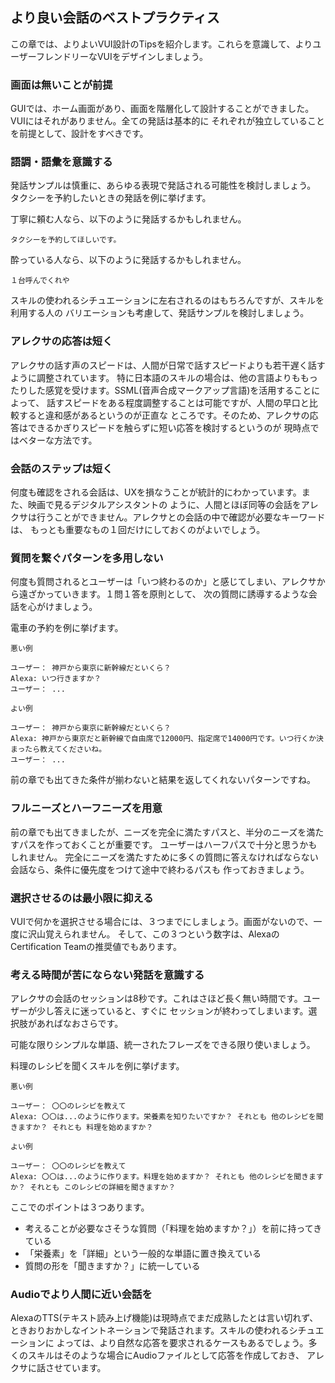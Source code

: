 ## より良い会話のベストプラクティス
この章では、よりよいVUI設計のTipsを紹介します。これらを意識して、よりユーザーフレンドリーなVUIをデザインしましょう。

### 画面は無いことが前提
GUIでは、ホーム画面があり、画面を階層化して設計することができました。VUIにはそれがありません。全ての発話は基本的に
それぞれが独立していることを前提として、設計をすべきです。

### 語調・語彙を意識する
発話サンプルは慎重に、あらゆる表現で発話される可能性を検討しましょう。
タクシーを予約したいときの発話を例に挙げます。

丁寧に頼む人なら、以下のように発話するかもしれません。

```
タクシーを予約してほしいです。
```

酔っている人なら、以下のように発話するかもしれません。

```
１台呼んでくれや
```

スキルの使われるシチュエーションに左右されるのはもちろんですが、スキルを利用する人の
バリエーションも考慮して、発話サンプルを検討しましょう。


### アレクサの応答は短く
アレクサの話す声のスピードは、人間が日常で話すスピードよりも若干遅く話すように調整されています。
特に日本語のスキルの場合は、他の言語よりももったりした感覚を受けます。SSML(音声合成マークアップ言語)を活用することによって、
話すスピードをある程度調整することは可能ですが、人間の早口と比較すると違和感があるというのが正直な
ところです。そのため、アレクサの応答はできるかぎりスピードを触らずに短い応答を検討するというのが
現時点ではベターな方法です。

### 会話のステップは短く
何度も確認をされる会話は、UXを損なうことが統計的にわかっています。また、映画で見るデジタルアシスタントの
ように、人間とほぼ同等の会話をアレクサは行うことができません。アレクサとの会話の中で確認が必要なキーワードは、
もっとも重要なもの１回だけにしておくのがよいでしょう。

### 質問を繋ぐパターンを多用しない
何度も質問されるとユーザーは「いつ終わるのか」と感じてしまい、アレクサから遠ざかっていきます。１問１答を原則として、
次の質問に誘導するような会話を心がけましょう。

電車の予約を例に挙げます。

`悪い例`

```
ユーザー： 神戸から東京に新幹線だといくら？
Alexa: いつ行きますか？
ユーザー： ...
```

`よい例`

```
ユーザー： 神戸から東京に新幹線だといくら？
Alexa: 神戸から東京だと新幹線で自由席で12000円、指定席で14000円です。いつ行くか決まったら教えてくださいね。
ユーザー： ...
```

前の章でも出てきた条件が揃わないと結果を返してくれないパターンですね。


### フルニーズとハーフニーズを用意
前の章でも出てきましたが、ニーズを完全に満たすパスと、半分のニーズを満たすパスを作っておくことが重要です。
ユーザーはハーフパスで十分と思うかもしれません。
完全にニーズを満たすために多くの質問に答えなければならない会話なら、条件に優先度をつけて途中で終わるパスも
作っておきましょう。

### 選択させるのは最小限に抑える
VUIで何かを選択させる場合には、３つまでにしましょう。画面がないので、一度に沢山覚えられません。
そして、この３つという数字は、AlexaのCertification Teamの推奨値でもあります。

### 考える時間が苦にならない発話を意識する
アレクサの会話のセッションは8秒です。これはさほど長く無い時間です。ユーザーが少し答えに迷っていると、すぐに
セッションが終わってしまいます。選択肢があればなおさらです。

可能な限りシンプルな単語、統一されたフレーズをできる限り使いましょう。

料理のレシピを聞くスキルを例に挙げます。

`悪い例`

```
ユーザー： 〇〇のレシピを教えて
Alexa: 〇〇は...のように作ります。栄養素を知りたいですか？ それとも 他のレシピを聞きますか？ それとも 料理を始めますか？
```

`よい例`

```
ユーザー： 〇〇のレシピを教えて
Alexa: 〇〇は...のように作ります。料理を始めますか？ それとも 他のレシピを聞きますか？ それとも このレシピの詳細を聞きますか？
```

ここでのポイントは３つあります。

- 考えることが必要なさそうな質問（「料理を始めますか？」）を前に持ってきている
- 「栄養素」を「詳細」という一般的な単語に置き換えている
- 質問の形を「聞きますか？」に統一している


### Audioでより人間に近い会話を
AlexaのTTS(テキスト読み上げ機能)は現時点でまだ成熟したとは言い切れず、ときおりおかしなイントネーションで発話されます。スキルの使われるシチュエーションに
よっては、より自然な応答を要求されるケースもあるでしょう。多くのスキルはそのような場合にAudioファイルとして応答を作成しておき、
アレクサに話させています。
